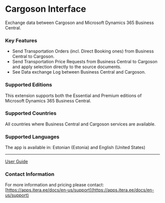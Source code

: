 # Cargoson Interface
Exchange data between Cargoson and Microsoft Dynamics 365 Business Central.

### Key Features
* Send Transportation Orders (incl. Direct Booking ones) from Business Central to Cargoson.
* Send Transportation Price Requests from Business Central to Cargoson and apply selection directly to the source documents.    
* See Data exchange Log between Business Central and Cargoson.

### Supported Editions
This extension supports both the Essential and Premium editions of Microsoft Dynamics 365 Business Central.

### Supported Countries
All countries where Business Central and Cargoson services are available.

### Supported Languages
The app is available in: Estonian (Estonia) and English (United States)

---

[User Guide](help.md)

### Contact Information
For more information and pricing please contact:  
[https://apps.itera.ee/docs/en-us/support](https://apps.itera.ee/docs/en-us/support)
